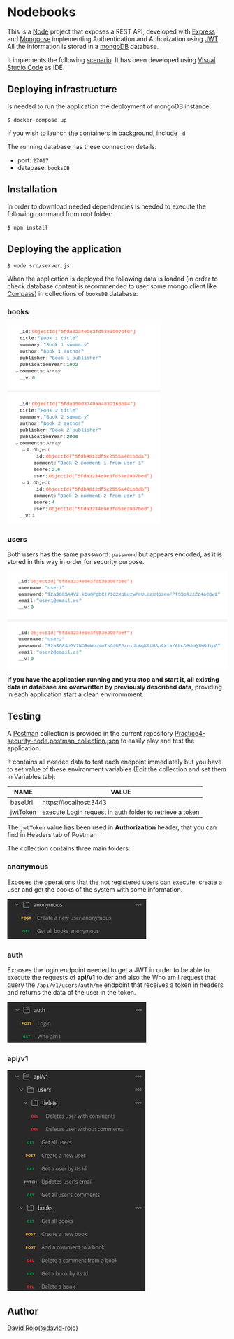 # Nodebooks

This is a [Node](https://nodejs.org/en/) project that exposes a REST API, developed with [Express](https://expressjs.com/) and [Mongoose](https://mongoosejs.com/) implementing Authentication and Auhorization using [JWT](https://www.jwt.io/). All the information is stored in a [mongoDB](https://www.mongodb.com/) database.

It implements the following [scenario](doc/scenario.md). It has been developed using [Visual Studio Code](https://code.visualstudio.com/) as IDE.

## Deploying infrastructure

Is needed to run the application the deployment of mongoDB instance:

```
$ docker-compose up
```

If you wish to launch the containers in background, include ```-d```

The running database has these connection details:

  * port: ```27017```
  * database: ```booksDB```

## Installation

In order to download needed dependencies is needed to execute the following command from root folder:

```
$ npm install
```

## Deploying the application

```
$ node src/server.js
```

When the application is deployed the following data is loaded (in order to check database content is recommended to user some mongo client like [Compass](https://www.mongodb.com/products/compass)) in collections of ```booksDB``` database:

### books

![MONGODB BOOKS](doc/img/mongodb-books.png)

### users

Both users has the same password: ```password``` but appears encoded, as it is stored in this way in order for security purpose.

![MONGODB BOOKS](doc/img/mongodb-users.png)

**If you have the application running and you stop and start it, all existing data in database are overwritten by previously described data**, providing in each application start a clean environmment.

## Testing

A [Postman](https://www.postman.com/) collection is provided in the current repository [Practice4-security-node.postman_collection.json](Practice4-security-node.postman_collection.json) to easily play and test the application.

It contains all needed data to test each endpoint immediately but you have to set value of these environment variables (Edit the collection and set them in Variables tab):

| NAME     | VALUE                                                    |
|----------|----------------------------------------------------------|
| baseUrl  | https://localhost:3443                                   |
| jwtToken | execute Login request in auth folder to retrieve a token |

The ```jwtToken``` value has been used in **Authorization** header, that you can find in Headers tab of Postman

The collection contains three main folders:

### anonymous

Exposes the operations that the not registered users can execute: create a user and get the books of the system with some information.

![POSTMAN ANONYMOUS](doc/img/postman-anonymous.jpg)

### auth

Exposes the login endpoint needed to get a JWT in order to  be able to execute the requests of **api/v1** folder and also the Who am I request that query the ```/api/v1/users/auth/me``` endpoint that receives a token in headers and returns the data of the user in the token.

![POSTMAN AUTH](doc/img/postman-auth.jpg)

### api/v1

![POSTMAN API](doc/img/postman-users-books.jpg)

## Author

[David Rojo(@david-rojo)](https://github.com/david-rojo)
